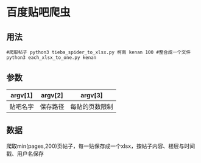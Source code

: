 # 百度贴吧爬虫

## 用法
`
#爬取帖子
python3 tieba_spider_to_xlsx.py 柯南 kenan 100
#整合成一个文件
python3 each_xlsx_to_one.py kenan
`

## 参数
|argv[1]|argv[2]|argv[3]|
|-------|-------|-------|
|贴吧名字|保存路径|每贴的页数限制|

## 数据
爬取min(pages,200)页帖子，每一贴保存成一个xlsx，按帖子内容、楼层与时间戳、用户名保存

